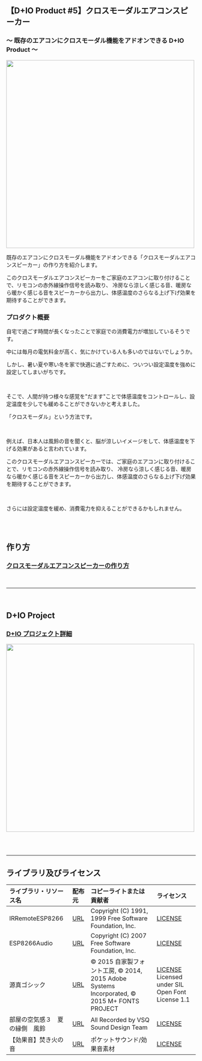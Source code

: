 ## 【D+IO Product #5】クロスモーダルエアコンスピーカー
### 〜 既存のエアコンにクロスモーダル機能をアドオンできる D+IO Product 〜

<img width="500px" src="https://panasonic.co.jp/design/flf/assets/img/works/doing_io/doing_io_xmodal_aircon_speaker.jpg">


既存のエアコンにクロスモーダル機能をアドオンできる「クロスモーダルエアコンスピーカー」の作り方を紹介します。

このクロスモーダルエアコンスピーカーをご家庭のエアコンに取り付けることで、リモコンの赤外線操作信号を読み取り、
冷房なら涼しく感じる音、暖房なら暖かく感じる音をスピーカーから出力し、体感温度のさらなる上げ下げ効果を期待することができます。

### プロダクト概要

自宅で過ごす時間が長くなったことで家庭での消費電力が増加しているそうです。

中には毎月の電気料金が高く、気にかけている人も多いのではないでしょうか。

しかし、暑い夏や寒い冬を家で快適に過ごすために、ついつい設定温度を強めに設定してしまいがちです。

<br>

そこで、人間が持つ様々な感覚を"だます"ことで体感温度をコントロールし、設定温度を少しでも緩めることができないかと考えました。

「クロスモーダル」という方法です。

<br>

例えば、日本人は風鈴の音を聞くと、脳が涼しいイメージをして、体感温度を下げる効果があると言われています。

このクロスモーダルエアコンスピーカーでは、ご家庭のエアコンに取り付けることで、リモコンの赤外線操作信号を読み取り、 冷房なら涼しく感じる音、暖房なら暖かく感じる音をスピーカーから出力し、体感温度のさらなる上げ下げ効果を期待することができます。

<br>

さらには設定温度を緩め、消費電力を抑えることができるかもしれません。

<br><br>

## 作り方

### [クロスモーダルエアコンスピーカーの作り方](https://github.com/panasonic-corporation/doingio-xmodal-aircon-speaker-docs)

<br>
<hr>
<br>

## D+IO Project

### [D+IO プロジェクト詳細](https://panasonic.co.jp/design/flf/works/doing_io/)

<a href="https://panasonic.co.jp/design/flf/works/doing_io/"><img width="500px" src="https://panasonic.co.jp/design/flf/assets/img/works/doing_io/doing_io_white_main.jpg"></a>


<br><br><hr>
## ライブラリ及びライセンス

| ライブラリ・リソース名| 配布元 | コピーライトまたは貢献者 | ライセンス |
|:---|:----|:----|:----|
| IRRemoteESP8266 | [URL](https://github.com/crankyoldgit/IRremoteESP8266) | Copyright (C) 1991, 1999 Free Software Foundation, Inc. | [LICENSE](https://github.com/crankyoldgit/IRremoteESP8266/blob/master/LICENSE.txt) |
| ESP8266Audio | [URL](https://github.com/earlephilhower/ESP8266Audio) | Copyright (C) 2007 Free Software Foundation, Inc. | [LICENSE](https://github.com/earlephilhower/ESP8266Audio/blob/master/LICENSE) |
| 源真ゴシック | [URL](http://jikasei.me/font/genshin/) | © 2015 自家製フォント工房, © 2014, 2015 Adobe Systems Incorporated, © 2015 M+ FONTS PROJECT | [LICENSE](http://scripts.sil.org/OFL) Licensed under SIL Open Font License 1.1 |
| 部屋の空気感３　夏の縁側　風鈴 | [URL](https://vsq.co.jp/special/se_environment2/) | All Recorded by VSQ Sound Design Team |  [LICENSE](https://vsq.co.jp/special/freesound_kiyaku/) |
| 【効果音】焚き火の音 | [URL](https://pocket-se.info/) | ポケットサウンド/効果音素材 | [LICENSE](https://pocket-se.info/rules/) |
